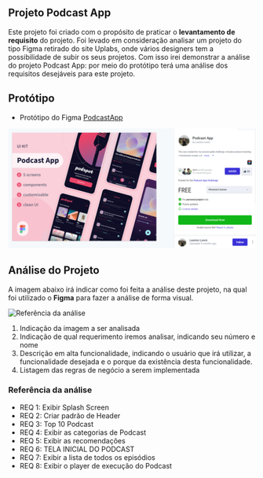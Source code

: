 ## Projeto Podcast App

Este projeto foi criado com o propósito de praticar o **levantamento de requisito** do projeto. Foi levado em consideração analisar um projeto do tipo Figma retirado do site Uplabs, onde vários designers tem a possibilidade de subir os seus projetos. Com isso irei demonstrar a análise do projeto Podcast App: por meio do protótipo terá uma análise dos requisitos desejáveis para este projeto.

## Protótipo

- Protótipo do Figma [PodcastApp](https://www.figma.com/design/ECIzSfAWHcPJSi3HxkKdUr/PodcastAppChallenge?m=auto&t=WBSxPDFw8EJ0oCFy-1)

![Referência Protótipo](podcast-app/img/uplabs.png)

## Análise do Projeto

A imagem abaixo irá indicar como foi feita a análise deste projeto, na qual foi utilizado o **Figma** para fazer a análise de forma visual.

![Referência da análise]()

1. Indicação da imagem a ser analisada
2. Indicação de qual requerimento iremos analisar, indicando seu número e nome
3. Descrição em alta funcionalidade, indicando o usuário que irá utilizar, a funcionalidade desejada e o porque da existência desta funcionalidade.
4. Listagem das regras de negócio a serem implementada

### Referência da análise

- REQ 1: Exibir Splash Screen
- REQ 2: Criar padrão de Header
- REQ 3: Top 10 Podcast
- REQ 4: Exibir as categorias de Podcast
- REQ 5: Exibir as recomendações
- REQ 6: TELA INICIAL DO PODCAST
- REQ 7: Exibir a lista de todos os episódios
- REQ 8: Exibir o player de execução do Podcast
